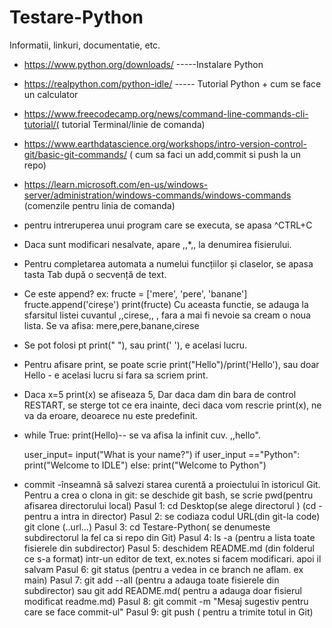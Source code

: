 # Testare-Python
Informatii, linkuri, documentatie, etc.


- https://www.python.org/downloads/ -----Instalare Python

- https://realpython.com/python-idle/  ----- Tutorial Python + cum se face un calculator 

- https://www.freecodecamp.org/news/command-line-commands-cli-tutorial/( tutorial Terminal/linie de comanda)
- https://www.earthdatascience.org/workshops/intro-version-control-git/basic-git-commands/  ( cum sa faci un add,commit si push la un repo)
- https://learn.microsoft.com/en-us/windows-server/administration/windows-commands/windows-commands   (comenzile pentru linia de comanda)

- pentru intreruperea unui program care se executa, se apasa ^CTRL+C

- Daca sunt modificari nesalvate, apare ,,*,, la denumirea fisierului.

- Pentru completarea automata a numelui funcțiilor și claselor, se apasa tasta Tab după o secvență de text.

- Ce este append? ex: 
fructe = ['mere', 'pere', 'banane']
fructe.append('cireșe')
print(fructe)
Cu aceasta functie, se adauga la sfarsitul listei cuvantul ,,cirese,, , fara a mai fi nevoie sa cream o noua lista.
Se va afisa: mere,pere,banane,cirese

- Se pot folosi pt print(" "), sau print(' '), e acelasi lucru.

- Pentru afisare print, se poate scrie print("Hello")/print('Hello'), sau doar Hello - e acelasi lucru si fara sa scriem print.

- Daca x=5
print(x)
se afiseaza 5, Dar daca dam din bara de control RESTART, se sterge tot ce era inainte, deci daca vom rescrie print(x), ne va da eroare, deoarece nu este predefinit.

- while True:
    print(Hello)-- se va afisa la infinit cuv. ,,hello".

    user_input= input("What is your name?")
    if user_input =="Python":
  print("Welcome to IDLE")
    else:
    print("Welcome to Python")


- commit -înseamnă să salvezi starea curentă a proiectului  în istoricul Git. 
Pentru a crea o clona in git: se deschide git bash, se scrie pwd(pentru afisarea directorului local)
    Pasul 1: cd Desktop(se alege directorul ) (cd -pentru a intra in director)
    Pasul 2: se codiaza codul URL(din git-la code) git clone (..url...)
    Pasul 3: cd Testare-Python( se denumeste subdirectorul la fel ca si repo din Git)
    Pasul 4: ls -a (pentru a lista toate fisierele din subdirector)
    Pasul 5: deschidem README.md (din folderul ce s-a format) intr-un editor de text, ex.notes si facem modificari. apoi il salvam
    Pasul 6: git status (pentru a vedea in ce branch ne aflam. ex main)
    Pasul 7: git add --all (pentru a adauga toate fisierele din subdirector)
             sau git add README.md( pentru a adauga doar fisierul modificat readme.md)
    Pasul 8: git commit -m "Mesaj sugestiv pentru care se face commit-ul"
    Pasul 9: git push ( pentru a trimite totul in Git)



